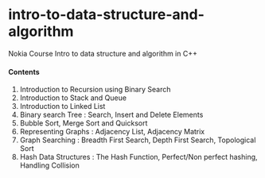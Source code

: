 # intro-to-data-structure-and-algorithm
Nokia Course Intro to data structure and algorithm in C++

#### Contents

1. Introduction to Recursion using Binary Search
2. Introduction to Stack and Queue
3. Introduction to Linked List
4. Binary search Tree : Search, Insert and Delete Elements
5. Bubble Sort, Merge Sort and Quicksort
6. Representing Graphs : Adjacency List, Adjacency Matrix
7. Graph Searching : Breadth First Search, Depth First Search, Topological Sort
8. Hash Data Structures : The Hash Function, Perfect/Non perfect hashing, Handling Collision
